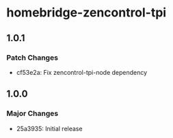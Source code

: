 # homebridge-zencontrol-tpi

## 1.0.1

### Patch Changes

- cf53e2a: Fix zencontrol-tpi-node dependency

## 1.0.0

### Major Changes

- 25a3935: Initial release
